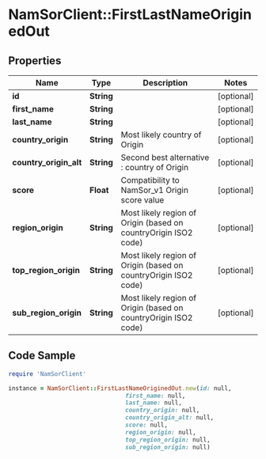 # NamSorClient::FirstLastNameOriginedOut

## Properties
Name | Type | Description | Notes
------------ | ------------- | ------------- | -------------
**id** | **String** |  | [optional] 
**first_name** | **String** |  | [optional] 
**last_name** | **String** |  | [optional] 
**country_origin** | **String** | Most likely country of Origin | [optional] 
**country_origin_alt** | **String** | Second best alternative : country of Origin | [optional] 
**score** | **Float** | Compatibility to NamSor_v1 Origin score value | [optional] 
**region_origin** | **String** | Most likely region of Origin (based on countryOrigin ISO2 code) | [optional] 
**top_region_origin** | **String** | Most likely region of Origin (based on countryOrigin ISO2 code) | [optional] 
**sub_region_origin** | **String** | Most likely region of Origin (based on countryOrigin ISO2 code) | [optional] 

## Code Sample

```ruby
require 'NamSorClient'

instance = NamSorClient::FirstLastNameOriginedOut.new(id: null,
                                 first_name: null,
                                 last_name: null,
                                 country_origin: null,
                                 country_origin_alt: null,
                                 score: null,
                                 region_origin: null,
                                 top_region_origin: null,
                                 sub_region_origin: null)
```


